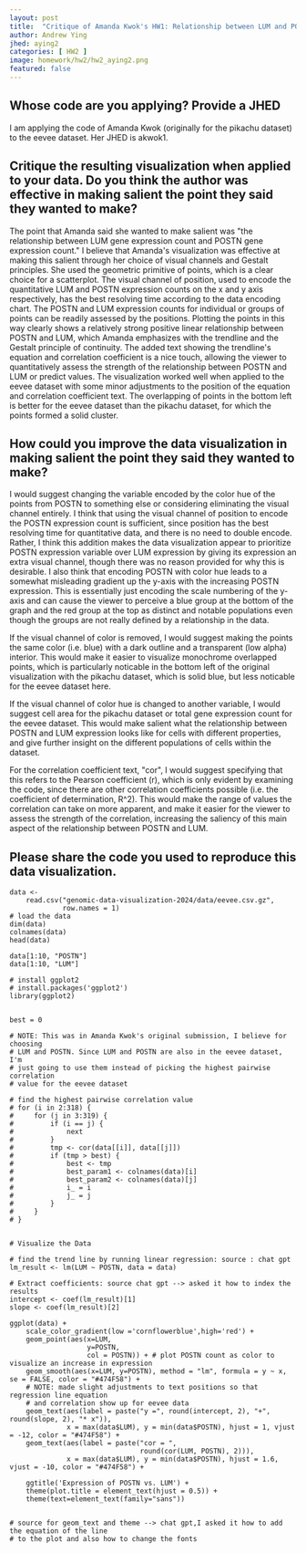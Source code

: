 ```yaml
---
layout: post
title:  "Critique of Amanda Kwok's HW1: Relationship between LUM and POSTN Expression"
author: Andrew Ying
jhed: aying2
categories: [ HW2 ]
image: homework/hw2/hw2_aying2.png
featured: false
---
```


## Whose code are you applying? Provide a JHED
I am applying the code of Amanda Kwok (originally for the pikachu dataset) to the eevee dataset. Her JHED is akwok1.

## Critique the resulting visualization when applied to your data. Do you think the author was effective in making salient the point they said they wanted to make?

The point that Amanda said she wanted to make salient was "the relationship between LUM gene expression count and POSTN gene expression count." I believe that Amanda's visualization was effective at making this salient through her choice of visual channels and Gestalt principles. She used the geometric primitive of points, which is a clear choice for a scatterplot. The visual channel of position, used to encode the quantitative LUM and POSTN expression counts on the x and y axis respectively, has the best resolving time according to the data encoding chart. The POSTN and LUM expression counts for individual or groups of points can be readily assessed by the positions. Plotting the points in this way clearly shows a relatively strong positive linear relationship between POSTN and LUM, which Amanda emphasizes with the trendline and the Gestalt principle of continuity. The added text showing the trendline's equation and correlation coefficient is a nice touch, allowing the viewer to quantitatively assess the strength of the relationship between POSTN and LUM or predict values. The visualization worked well when applied to the eevee dataset with some minor adjustments to the position of the equation and correlation coefficient text. The overlapping of points in the bottom left is better for the eevee dataset than the pikachu dataset, for which the points formed a solid cluster.

## How could you improve the data visualization in making salient the point they said they wanted to make? 
I would suggest changing the variable encoded by the color hue of the points from POSTN to something else or considering eliminating the visual channel entirely. I think that using the visual channel of position to encode the POSTN expression count is sufficient, since position has the best resolving time for quantitative data, and there is no need to double encode. Rather, I think this addition makes the data visualization appear to prioritize POSTN expression variable over LUM expression by giving its expression an extra visual channel, though there was no reason provided for why this is desirable. I also think that encoding POSTN with color hue leads to a somewhat misleading gradient up the y-axis with the increasing POSTN expression. This is essentially just encoding the scale numbering of the y-axis and can cause the viewer to perceive a blue group at the bottom of the graph and the red group at the top as distinct and notable populations even though the groups are not really defined by a relationship in the data.

If the visual channel of color is removed, I would suggest making the points the same color (i.e. blue) with a dark outline and a transparent (low alpha) interior. This would make it easier to visualize monochrome overlapped points, which is particularly noticable in the bottom left of the original visualization with the pikachu dataset, which is solid blue, but less noticable for the eevee dataset here.

If the visual channel of color hue is changed to another variable, I would suggest cell area for the pikachu dataset or total gene expression count for the eevee dataset. This would make salient what the relationship between POSTN and LUM expression looks like for cells with different properties, and give further insight on the different populations of cells within the dataset.

For the correlation coefficient text, "cor", I would suggest specifying that this refers to the Pearson coefficient (r), which is only evident by examining the code, since there are other correlation coefficients possible (i.e. the coefficient of determination, R^2). This would make the range of values the correlation can take on more apparent, and make it easier for the viewer to assess the strength of the correlation, increasing the saliency of this main aspect of the relationship between POSTN and LUM.


## Please share the code you used to reproduce this data visualization.
```{r}
data <-
    read.csv("genomic-data-visualization-2024/data/eevee.csv.gz",
             row.names = 1)
# load the data
dim(data)
colnames(data)
head(data)

data[1:10, "POSTN"]
data[1:10, "LUM"]

# install ggplot2
# install.packages('ggplot2')
library(ggplot2)


best = 0

# NOTE: This was in Amanda Kwok's original submission, I believe for choosing
# LUM and POSTN. Since LUM and POSTN are also in the eevee dataset, I'm
# just going to use them instead of picking the highest pairwise correlation
# value for the eevee dataset

# find the highest pairwise correlation value
# for (i in 2:318) {
#     for (j in 3:319) {
#         if (i == j) {
#             next
#         }
#         tmp <- cor(data[[i]], data[[j]])
#         if (tmp > best) {
#             best <- tmp
#             best_param1 <- colnames(data)[i]
#             best_param2 <- colnames(data)[j]
#             i_ = i
#             j_ = j
#         }
#     }
# }


# Visualize the Data

# find the trend line by running linear regression: source : chat gpt
lm_result <- lm(LUM ~ POSTN, data = data)

# Extract coefficients: source chat gpt --> asked it how to index the results
intercept <- coef(lm_result)[1]
slope <- coef(lm_result)[2]

ggplot(data) +
    scale_color_gradient(low ='cornflowerblue',high='red') + 
    geom_point(aes(x=LUM, 
                   y=POSTN,
                   col = POSTN)) + # plot POSTN count as color to visualize an increase in expression
    geom_smooth(aes(x=LUM, y=POSTN), method = "lm", formula = y ~ x, se = FALSE, color = "#474F58") +
    # NOTE: made slight adjustments to text positions so that regression line equation
    # and correlation show up for eevee data
    geom_text(aes(label = paste("y =", round(intercept, 2), "+", round(slope, 2), "* x")),
              x = max(data$LUM), y = min(data$POSTN), hjust = 1, vjust = -12, color = "#474F58") +
    geom_text(aes(label = paste("cor = ", 
                                round(cor(LUM, POSTN), 2))),
              x = max(data$LUM), y = min(data$POSTN), hjust = 1.6, vjust = -10, color = "#474F58") +
    
    ggtitle('Expression of POSTN vs. LUM') + 
    theme(plot.title = element_text(hjust = 0.5)) +
    theme(text=element_text(family="sans")) 


# source for geom_text and theme --> chat gpt,I asked it how to add the equation of the line
# to the plot and also how to change the fonts

```